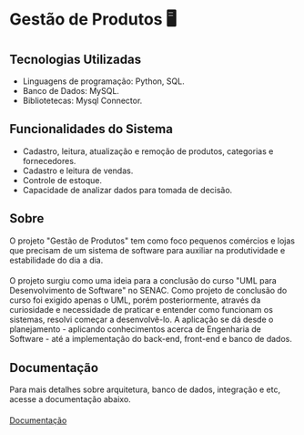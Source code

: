 # Gestão de Produtos 🖥️

## Tecnologias Utilizadas 
- Linguagens de programação: Python, SQL.
- Banco de Dados: MySQL.
- Bibliotetecas: Mysql Connector.

## Funcionalidades do Sistema
- Cadastro, leitura, atualização e remoção de produtos, categorias e fornecedores.
- Cadastro e leitura de vendas.
- Controle de estoque.
- Capacidade de analizar dados para tomada de decisão.

## Sobre
O projeto "Gestão de Produtos" tem como foco pequenos comércios e lojas que precisam de um sistema de software para auxiliar na produtividade e estabilidade do dia a dia.
####
O projeto surgiu como uma ideia para a conclusão do curso "UML para Desenvolvimento de Software" no SENAC. Como projeto de conclusão do curso foi exigido apenas o UML, porém posteriormente, através da curiosidade e necessidade de praticar e entender como funcionam os sistemas, resolvi começar a desenvolvê-lo. A aplicação se dá desde o planejamento - aplicando conhecimentos acerca de Engenharia de Software - até a implementação do back-end, front-end e banco de dados.

## Documentação
Para mais detalhes sobre arquitetura, banco de dados, integração e etc, acesse a documentação abaixo.
####
[Documentação](https://github.com/raquelsenna/gestao-de-produtos/wiki)
